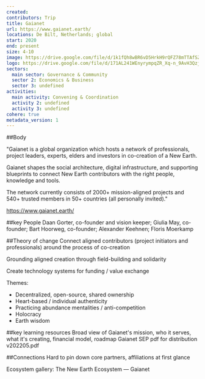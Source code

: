 ```yaml
---
created:
contributors: Trip
title: Gaianet
url: https://www.gaianet.earth/ 
locations: De Bilt, Netherlands; global
start: 2020
end: present
size: 4-10
image: https://drive.google.com/file/d/1k1fQh8wBR6vD5HrkH9rQFZ78mTTAfSZC/view?usp=drive_link
logo: https://drive.google.com/file/d/171AL241WEnyrympqZR_Xq-n_9AvH3Qzj/view?usp=drive_link 
sectors:
  main sector: Governance & Community
  sector 2: Economics & Business
  sector 3: undefined
activities: 
  main activity: Convening & Coordination
  activity 2: undefined
  activity 3: undefined
cohere: true
metadata_version: 1
---
```



##Body

"Gaianet is a global organization which hosts a network of professionals, project leaders, experts, elders and investors in co-creation of a New Earth.

Gaianet shapes the social architecture, digital infrastructure, and supporting blueprints to connect New Earth contributors with the right people, knowledge and tools.

The network currently consists of 2000+ mission-aligned projects and 540+ trusted members in 50+ countries (all personally invited)."

https://www.gaianet.earth/


##key People
Daan Gorter, co-founder and vision keeper; Giulia May, co-founder; Bart Hoorweg, co-founder; Alexander Keehnen; Floris Moerkamp

##Theory of change
Connect aligned contributors (project initiators and professionals) around the process of co-creation

Grounding aligned creation through field-building and solidarity

Create technology systems for funding / value exchange

Themes:
* Decentralized, open-source, shared ownership
* Heart-based / individual authenticity
* Practicing abundance mentalities / anti-competition
* Holocracy
* Earth wisdom

##key learning resources
Broad view of Gaianet's mission, who it serves, what it's creating, financial model, roadmap
Gaianet SEP pdf for distribution v202205.pdf

##Connections
Hard to pin down core partners, affiliations at first glance

Ecosystem gallery:
The New Earth Ecosystem — Gaianet

